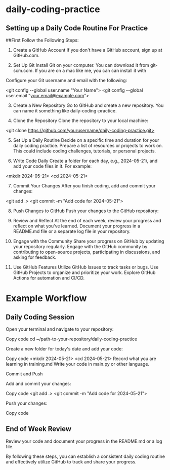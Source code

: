 # daily-coding-practice

## Setting up a Daily Code Routine For Practice

##First Follow the Following Steps:

1. Create a GitHub Account
If you don't have a GitHub account, sign up at GitHub.com.

2. Set Up Git
Install Git on your computer. You can download it from git-scm.com. If you are on a mac like me, you can can install it with <brew install git>

Configure your Git username and email with the following:

<git config --global user.name "Your Name">
<git config --global user.email "your.email@example.com">

3. Create a New Repository
Go to GitHub and create a new repository. You can name it something like daily-coding-practice.

4. Clone the Repository
Clone the repository to your local machine:

<git clone https://github.com/yourusername/daily-coding-practice.git>
<cd daily-coding-practice>

5. Set Up a Daily Routine
Decide on a specific time and duration for your daily coding practice.
Prepare a list of resources or projects to work on. This could include coding challenges, tutorials, or personal projects.

6. Write Code Daily
Create a folder for each day, e.g., 2024-05-21/, and add your code files in it.
For example:

<mkdir 2024-05-21>
<cd 2024-05-21>
<touch main.py>

7. Commit Your Changes
After you finish coding, add and commit your changes:

<git add .>
<git commit -m "Add code for 2024-05-21">

8. Push Changes to GitHub
Push your changes to the GitHub repository:

<git push origin main>

9. Review and Reflect
At the end of each week, review your progress and reflect on what you've learned.
Document your progress in a README.md file or a separate log file in your repository.

10. Engage with the Community
Share your progress on GitHub by updating your repository regularly.
Engage with the GitHub community by contributing to open-source projects, participating in discussions, and asking for feedback.

11. Use GitHub Features
Utilize GitHub Issues to track tasks or bugs.
Use GitHub Projects to organize and prioritize your work.
Explore GitHub Actions for automation and CI/CD.

# Example Workflow

## Daily Coding Session

Open your terminal and navigate to your repository:

Copy code
cd ~/path-to-your-repository/daily-coding-practice

Create a new folder for today's date and add your code:

Copy code
<mkdir 2024-05-21>
<cd 2024-05-21>
<touch main.py>
<touch training.md>
Record what you are learning in training.md
Write your code in main.py or other language.


Commit and Push

Add and commit your changes:

Copy code
<git add .>
<git commit -m "Add code for 2024-05-21">


Push your changes:

Copy code

<git push origin main>



## End of Week Review

Review your code and document your progress in the README.md or a log file.

By following these steps, you can establish a consistent daily coding routine and effectively utilize GitHub to track and share your progress.
